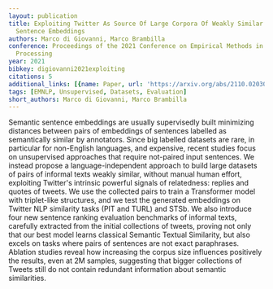 ```yaml
---
layout: publication
title: Exploiting Twitter As Source Of Large Corpora Of Weakly Similar Pairs For Semantic
  Sentence Embeddings
authors: Marco di Giovanni, Marco Brambilla
conference: Proceedings of the 2021 Conference on Empirical Methods in Natural Language
  Processing
year: 2021
bibkey: digiovanni2021exploiting
citations: 5
additional_links: [{name: Paper, url: 'https://arxiv.org/abs/2110.02030'}]
tags: [EMNLP, Unsupervised, Datasets, Evaluation]
short_authors: Marco di Giovanni, Marco Brambilla
---
```

Semantic sentence embeddings are usually supervisedly built minimizing
distances between pairs of embeddings of sentences labelled as semantically
similar by annotators. Since big labelled datasets are rare, in particular for
non-English languages, and expensive, recent studies focus on unsupervised
approaches that require not-paired input sentences. We instead propose a
language-independent approach to build large datasets of pairs of informal
texts weakly similar, without manual human effort, exploiting Twitter's
intrinsic powerful signals of relatedness: replies and quotes of tweets. We use
the collected pairs to train a Transformer model with triplet-like structures,
and we test the generated embeddings on Twitter NLP similarity tasks (PIT and
TURL) and STSb. We also introduce four new sentence ranking evaluation
benchmarks of informal texts, carefully extracted from the initial collections
of tweets, proving not only that our best model learns classical Semantic
Textual Similarity, but also excels on tasks where pairs of sentences are not
exact paraphrases. Ablation studies reveal how increasing the corpus size
influences positively the results, even at 2M samples, suggesting that bigger
collections of Tweets still do not contain redundant information about semantic
similarities.